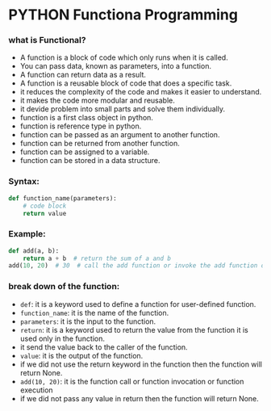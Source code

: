 # PYTHON Functiona Programming


### what is  Functional?
- A function is a block of code which only runs when it is called.
- You can pass data, known as parameters, into a function.
- A function can return data as a result.
- A function is a reusable block of code that does a specific task.
- it reduces the complexity of the code and makes it easier to understand.
- it makes the code more modular and reusable.
- it devide problem into small parts and solve them individually.
- function is a first class object in python.
- function is reference type in python.
- function can be passed as an argument to another function.
- function can be returned from another function.
- function can be assigned to a variable.
- function can be stored in a data structure.

### Syntax:
```python
def function_name(parameters):
    # code block
    return value
```

### Example:
```python
def add(a, b):
    return a + b  # return the sum of a and b
add(10, 20)  # 30  # call the add function or invoke the add function or execute the add function
```

### break down of the function:
- `def`: it is a keyword used to define a function for user-defined function.
- `function_name`: it is the name of the function.
- `parameters`: it is the input to the function.
- `return`: it is a keyword used to return the value from the function it is used only in the function.
- it send the value back to the caller of the function.
- `value`: it is the output of the function.
- if we did not use the return keyword in the function then the function will return None.
- `add(10, 20)`: it is the function call or function invocation or function execution
- if we did not pass any value in return then the function will return None.




